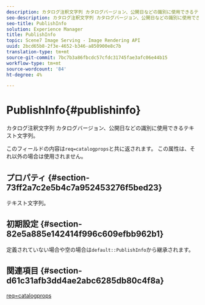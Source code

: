 ```yaml
---
description: カタログ注釈文字列 カタログバージョン、公開日などの識別に使用できるテキスト文字列。
seo-description: カタログ注釈文字列 カタログバージョン、公開日などの識別に使用できるテキスト文字列。
seo-title: PublishInfo
solution: Experience Manager
title: PublishInfo
topic: Scene7 Image Serving - Image Rendering API
uuid: 2bcd65b8-2f3e-4652-b346-a850900e8c7b
translation-type: tm+mt
source-git-commit: 7bc7b3a86fbcdc57cfdc31745fae3afc06e44b15
workflow-type: tm+mt
source-wordcount: '84'
ht-degree: 4%

---
```



# PublishInfo{#publishinfo}

カタログ注釈文字列 カタログバージョン、公開日などの識別に使用できるテキスト文字列。

このフィールドの内容は`req=catalogprops`と共に返されます。 この属性は、それ以外の場合は使用されません。

## プロパティ {#section-73ff2a7c2e5b4c7a952453276f5bed23}

テキスト文字列。

## 初期設定 {#section-82e5a885e142414f996c609efbb962b1}

定義されていない場合や空の場合は`default::PublishInfo`から継承されます。

## 関連項目 {#section-d61c31afb3dd4ae2abc6285db80c4f8a}

[req=catalogprops](../../../../../is-api/http-ref/image-serving-api-ref/c-http-protocol-reference/c-command-reference/r-req/r-catalogprops.md#reference-d7f7438291dd44a1afb6963155625426)
